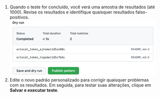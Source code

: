 1. Quando o teste for concluído, você verá uma amostra de resultados (até 1000). Revise os resultados e identifique quaisquer resultados falso-positivos. ![Captura de tela que exibe os resultados do teste](/assets/images/help/repository/secret-scanning-publish-pattern.png)
1. Edite o novo padrão personalizado para corrigir quaisquer problemas com os resultados. Em seguida, para testar suas alterações, clique em **Salvar e executar teste**.

